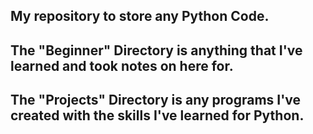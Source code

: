 My repository to store any Python Code.
---------------------------------------
The "Beginner" Directory is anything that I've learned and took notes on here for.
---------------------------------------
The "Projects" Directory is any programs I've created with the skills I've learned for Python.
---------------------------------------
